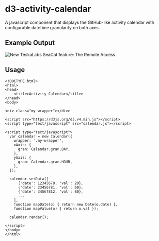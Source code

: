 # d3-activity-calendar
A javascript component that displays the GitHub-like activity calendar with configurable datetime granularity on both axes.

## Example Output

![New TeskaLabs SeaCat feature: The Remote Access](https://www.teskalabs.com/media/img/product/availability-calendar.png)

## Usage

```
<!DOCTYPE html>
<html>
<head>
	<title>Activity Calendar</title>
</head>
<body>

<div class="my-wrapper"></div>

<script src="https://d3js.org/d3.v4.min.js"></script>
<script type="text/javascript" src="calendar.js"></script>

<script type="text/javascript">
  var calendar = new Calendar({
    wrapper: '.my-wrapper',
    xAxis: {
      gran: Calendar.gran.DAY,
    },
    yAxis: {
      gran: Calendar.gran.HOUR,
    },
  });
  
  calendar.setData([
  	  {'date': 12345678, 'val': 20},
  	  {'date': 23456781, 'val': 60},
  	  {'date': 34567812, 'val': 80},
  	  ...
    ],
    function mapDate(o) { return new Date(o.date) },
    function mapValue(o) { return o.val });

  calendar.render();

</script>
</body>
</html>

```
